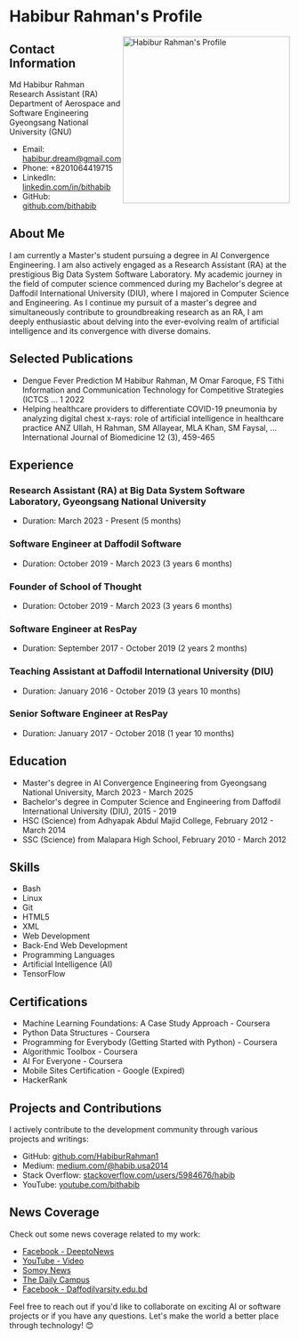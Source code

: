 # Habibur Rahman's Profile

<img src="https://scontent-gmp1-1.xx.fbcdn.net/v/t1.6435-9/40906742_1105365689634416_7344347424225230848_n.jpg?_nc_cat=108&cb=99be929b-3346023f&ccb=1-7&_nc_sid=19026a&_nc_eui2=AeFXOfWYL1P7dzJjU1SGgjTqSRapY-r0mqNJFqlj6vSaox3z06ULHU12eZsZM5hwMHuQ5LC4Vs3cSo5e8VGP97l1&_nc_ohc=v5u3KE-GwdYAX-zdMIH&_nc_ht=scontent-gmp1-1.xx&oh=00_AfB1840T9rEmJfmNAoj3xJ_LfDw80CxZpl6D0MsPfXkctw&oe=64E168A8" alt="Habibur Rahman's Profile" align="right" width="300">

## Contact Information
Md Habibur Rahman  
Research Assistant (RA)  
Department of Aerospace and Software Engineering  
Gyeongsang National University (GNU)  
- Email: habibur.dream@gmail.com  
- Phone: +8201064419715  
- LinkedIn: [linkedin.com/in/bithabib](https://linkedin.com/in/bithabib)  
- GitHub: [github.com/bithabib](https://github.com/bithabib)



## About Me

I am currently a Master's student pursuing a degree in AI Convergence Engineering. I am also actively engaged as a Research Assistant (RA) at the prestigious Big Data System Software Laboratory. My academic journey in the field of computer science commenced during my Bachelor's degree at Daffodil International University (DIU), where I majored in Computer Science and Engineering. As I continue my pursuit of a master's degree and simultaneously contribute to groundbreaking research as an RA, I am deeply enthusiastic about delving into the ever-evolving realm of artificial intelligence and its convergence with diverse domains.

## Selected Publications
- Dengue Fever Prediction
M Habibur Rahman, M Omar Faroque, FS Tithi
Information and Communication Technology for Competitive Strategies (ICTCS …	1	2022
- Helping healthcare providers to differentiate COVID-19 pneumonia by analyzing digital chest x-rays: role of artificial intelligence in healthcare practice
ANZ Ullah, H Rahman, SM Allayear, MLA Khan, SM Faysal, ...
International Journal of Biomedicine 12 (3), 459-465

## Experience

### Research Assistant (RA) at Big Data System Software Laboratory, Gyeongsang National University
- Duration: March 2023 - Present (5 months)

### Software Engineer at Daffodil Software
- Duration: October 2019 - March 2023 (3 years 6 months)

### Founder of School of Thought
- Duration: October 2019 - March 2023 (3 years 6 months)

### Software Engineer at ResPay
- Duration: September 2017 - October 2019 (2 years 2 months)

### Teaching Assistant at Daffodil International University (DIU)
- Duration: January 2016 - October 2019 (3 years 10 months)

### Senior Software Engineer at ResPay
- Duration: January 2017 - October 2018 (1 year 10 months)

## Education

- Master's degree in AI Convergence Engineering from Gyeongsang National University, March 2023 - March 2025
- Bachelor's degree in Computer Science and Engineering from Daffodil International University (DIU), 2015 - 2019
- HSC (Science) from Adhyapak Abdul Majid College, February 2012 - March 2014
- SSC (Science) from Malapara High School, February 2010 - March 2012

## Skills

- Bash
- Linux
- Git
- HTML5
- XML
- Web Development
- Back-End Web Development
- Programming Languages
- Artificial Intelligence (AI)
- TensorFlow

## Certifications

- Machine Learning Foundations: A Case Study Approach - Coursera
- Python Data Structures - Coursera
- Programming for Everybody (Getting Started with Python) - Coursera
- Algorithmic Toolbox - Coursera
- AI For Everyone - Coursera
- Mobile Sites Certification - Google (Expired)
- HackerRank

## Projects and Contributions

I actively contribute to the development community through various projects and writings:

- GitHub: [github.com/HabiburRahman1](https://github.com/HabiburRahman1)
- Medium: [medium.com/@habib.usa2014](https://medium.com/@habib.usa2014)
- Stack Overflow: [stackoverflow.com/users/5984676/habib](https://stackoverflow.com/users/5984676/habib?tab=profile)
- YouTube: [youtube.com/bithabib](https://www.youtube.com/channel/UC7vAZlLF9oJbyTu2d5SlHbg)

## News Coverage

Check out some news coverage related to my work:

- [Facebook - DeeptoNews](https://www.facebook.com/DeeptoNews/videos/147852903321565)
- [YouTube - Video](https://www.youtube.com/watch?v=FdK_HPMa2DM)
- [Somoy News](https://www.somoynews.tv/pages/details/204074)
- [The Daily Campus](https://www.thedailycampus.com/private-university/41427)
- [Facebook - Daffodilvarsity.edu.bd](https://www.facebook.com/daffodilvarsity.edu.bd/videos/287771435549866)

Feel free to reach out if you'd like to collaborate on exciting AI or software projects or if you have any questions. Let's make the world a better place through technology! 😊
